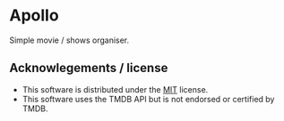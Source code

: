 # Apollo
Simple movie / shows organiser.

## Acknowlegements / license
- This software is distributed under the [MIT](LICENSE) license.
- This software uses the TMDB API but is not endorsed or certified by TMDB.